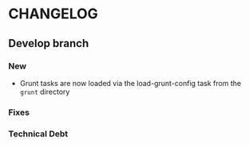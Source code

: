 # CHANGELOG

## Develop branch

### New

* Grunt tasks are now loaded via the load-grunt-config task from the `grunt` directory

### Fixes

### Technical Debt
